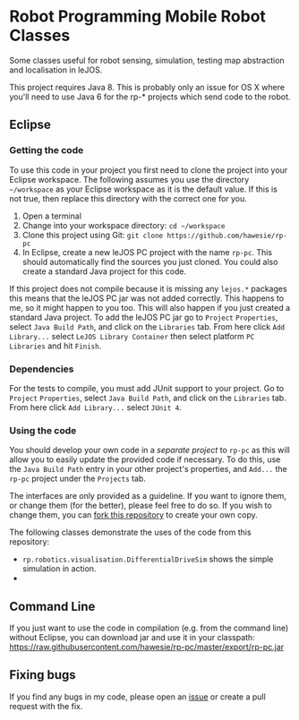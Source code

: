 # Robot Programming Mobile Robot Classes

Some classes useful for robot sensing, simulation, testing map abstraction and localisation in leJOS. 

This project requires Java 8. This is probably only an issue for OS X where you'll need to use Java 6 for the rp-\* projects which send code to the robot.

## Eclipse

### Getting the code

To use this code in your project you first need to clone the project into your Eclipse workspace. The following assumes you use the directory `~/workspace` as your Eclipse workspace as it is the default value. If this is not true, then replace this directory with the correct one for you. 

1. Open a terminal
2. Change into your workspace directory: `cd ~/workspace`
3. Clone this project using Git: `git clone https://github.com/hawesie/rp-pc`
4. In Eclipse, create a new leJOS PC project with the name `rp-pc`. This should automatically find the sources you just cloned. You could also create a standard Java project for this code.

If this project does not compile because it is missing any `lejos.*` packages this means that the leJOS PC jar was not added correctly. This happens to me, so it might happen to you too. This will also happen if you just created a standard Java project. To add the leJOS PC jar go to `Project` `Properties`, select `Java Build Path`, and click on the `Libraries` tab. From here click `Add Library...` select `LeJOS Library Container` then select platform `PC Libraries` and hit `Finish`.

### Dependencies

For the tests to compile, you must add JUnit support to your project. Go to `Project` `Properties`, select `Java Build Path`, and click on the `Libraries` tab. From here click `Add Library...` select `JUnit 4`.


### Using the code

You should develop your own code in a *separate project* to `rp-pc` as this will allow you to easily update the provided code if necessary. To do this, use the `Java Build Path` entry in your other project's properties, and `Add...` the `rp-pc` project under the `Projects` tab.

The interfaces are only provided as a guideline. If you want to ignore them, or change them (for the better), please feel free to do so. If you wish to change them, you can [fork this repository](https://github.com/hawesie/rp-pc/fork) to create your own copy. 

The following classes demonstrate the uses of the code from this repository:

 *  `rp.robotics.visualisation.DifferentialDriveSim` shows the simple simulation in action.
 * 

## Command Line

If you just want to use the code in compilation (e.g. from the command line) without Eclipse, you can download jar and use it in your classpath: https://raw.githubusercontent.com/hawesie/rp-pc/master/export/rp-pc.jar


## Fixing bugs

If you find any bugs in my code, please open an [issue](https://github.com/hawesie/rp-pc/issues) or create a pull request with the fix.
